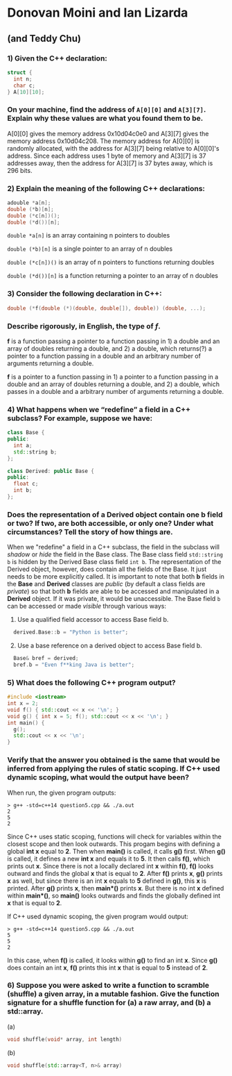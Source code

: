 # Donovan Moini and Ian Lizarda

## (and Teddy Chu)

### 1) Given the C++ declaration:

```C++
struct {
  int n;
  char c;
} A[10][10];
```

### On your machine, find the address of `A[0][0]` and `A[3][7]`. Explain why these values are what you found them to be.

A[0][0] gives the memory address 0x10d04c0e0 and A[3][7] gives the memory address 0x10d04c208.
The memory address for A[0][0] is randomly allocated, with the address for A[3][7] being relative to
A[0][0]'s address. Since each address uses 1 byte of memory and A[3][7] is 37 addresses away, then the
address for A[3][7] is 37 bytes away, which is 296 bits.

### 2) Explain the meaning of the following C++ declarations:

```C++
adouble *a[n];
double (*b)[n];
double (*c[n])();
double (*d())[n];
```

`double *a[n]` is an array containing n pointers to doubles

`double (*b)[n]` is a single pointer to an array of n doubles

`double (*c[n])()` is an array of n pointers to functions returning doubles

`double (*d())[n]` is a function returning a pointer to an array of n doubles

### 3) Consider the following declaration in C++:

```C++
double (*f(double (*)(double, double[]), double)) (double, ...);
```

### Describe rigorously, in English, the type of _f_.

**f** is a function passing a pointer to a function passing in 1) a double and an array of doubles returning a double, and 2) a double, which returns(?) a pointer to a function passing in a double and an arbitrary number of arguments returning a double.

**f** is a pointer to a function passing in 1) a pointer to a function passing in a double and an array of doubles returning a double, and 2) a double, which passes in a double and a arbitrary number of arguments returning a double.

### 4) What happens when we “redefine” a field in a C++ subclass? For example, suppose we have:

```C++
class Base {
public:
  int a;
  std::string b;
};

class Derived: public Base {
public:
  float c;
  int b;
};
```

### Does the representation of a Derived object contain one b field or two? If two, are both accessible, or only one? Under what circumstances? Tell the story of how things are.

When we "redefine" a field in a C++ subclass, the field in the subclass will _shadow_ or _hide_ the field in the Base class.
The Base class field `std::string b` is hidden by the Derived Base class field `int b`.
The representation of the Derived object, however, does contain all the fields of the Base. It just needs to be more explicitly called.
It is important to note that both **b** fields in the **Base** and **Derived** classes are _public_ (by default a class fields are _private_) so that both **b** fields are able to be accessed and manipulated in a **Derived** object. If it was private, it would be unaccessible.
The Base field `b` can be accessed or made _visible_ through various ways:

1. Use a qualified field accessor to access Base field b.

```C++
  derived.Base::b = "Python is better";
```

2. Use a base reference on a derived object to access Base field b.

```C++
  Base& bref = derived;
  bref.b = "Even f**king Java is better";
```

### 5) What does the following C++ program output?

```C++
#include <iostream>
int x = 2;
void f() { std::cout << x << '\n'; }
void g() { int x = 5; f(); std::cout << x << '\n'; }
int main() {
  g();
  std::cout << x << '\n';
}
```

### Verify that the answer you obtained is the same that would be inferred from applying the rules of static scoping. If C++ used dynamic scoping, what would the output have been?

When run, the given program outputs:

```shell
> g++ -std=c++14 question5.cpp && ./a.out
2
5
2
```

Since C++ uses static scoping, functions will check for variables within the closest scope and then look outwards.
This progam begins with defining a global **int x** equal to **2**.
Then when **main()** is called, it calls **g()** first. When **g()** is called, it defines a new **int x** and equals it to **5**.
It then calls **f()**, which prints out **x**.
Since there is not a locally declared int **x** within **f()**, **f()** looks outward and finds the global **x** that is equal to **2**.
After **f()** prints **x**, **g()** prints **x** as well, but since there is an int **x** equals to **5** defined in **g()**, this **x** is printed.
After **g()** prints **x**, then **main\*()** prints **x**.
But there is no int **x** defined within **main\*()**, so **main()** looks outwards and finds the globally defined int **x** that is equal to **2**.

If C++ used dynamic scoping, the given program would output:

```shell
> g++ -std=c++14 question5.cpp && ./a.out
5
5
2
```

In this case, when **f()** is called, it looks within **g()** to find an int **x**.
Since **g()** does contain an int **x**, **f()** prints this int **x** that is equal to **5** instead of **2**.

### 6) Suppose you were asked to write a function to scramble (shuffle) a given array, in a mutable fashion. Give the function signature for a shuffle function for (a) a raw array, and (b) a std::array.

(a)

```C++
void shuffle(void* array, int length)
```

(b)

```C++
void shuffle(std::array<T, n>& array)
```

